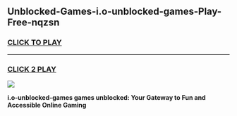 
## Unblocked-Games-i.o-unblocked-games-Play-Free-nqzsn
<h3>
<a href="https://premium76.site?title=i.o-unblocked-games&ref=10A">CLICK TO PLAY</a></h3>
<hr>

<h3>
<a href="https://premium76.site?title=i.o-unblocked-games&ref=10A">CLICK 2 PLAY</a>
  
</h3>

<a href="https://premium76.site?title=i.o-unblocked-games&ref=10A"><img src="https://clearcache.store/games.png"></a>


**i.o-unblocked-games games unblocked: Your Gateway to Fun and Accessible Online Gaming**
